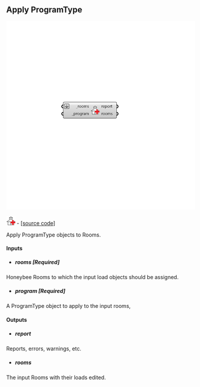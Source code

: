 ## Apply ProgramType

![](../../images/components/Apply_ProgramType.png)

![](../../images/icons/Apply_ProgramType.png) - [[source code]](https://github.com/ladybug-tools/honeybee-grasshopper-energy/blob/master/honeybee_grasshopper_energy/src//HB%20Apply%20ProgramType.py)


Apply ProgramType objects to Rooms. 



#### Inputs
* ##### rooms [Required]
Honeybee Rooms to which the input load objects should be assigned. 
* ##### program [Required]
A ProgramType object to apply to the input rooms, 

#### Outputs
* ##### report
Reports, errors, warnings, etc. 
* ##### rooms
The input Rooms with their loads edited. 